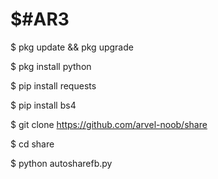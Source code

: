 # $#AR3

$ pkg update && pkg upgrade

$ pkg install python

$ pip install requests

$ pip install bs4

$ git clone https://github.com/arvel-noob/share

$ cd share

$ python autosharefb.py

 
